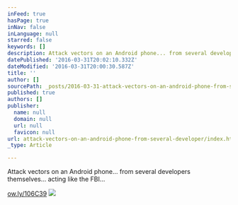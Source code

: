 ```yaml
---
inFeed: true
hasPage: true
inNav: false
inLanguage: null
starred: false
keywords: []
description: Attack vectors on an Android phone... from several developers themselves... acting like the FBI...
datePublished: '2016-03-31T20:02:10.332Z'
dateModified: '2016-03-31T20:00:30.587Z'
title: ''
author: []
sourcePath: _posts/2016-03-31-attack-vectors-on-an-android-phone-from-several-developer.md
published: true
authors: []
publisher:
  name: null
  domain: null
  url: null
  favicon: null
url: attack-vectors-on-an-android-phone-from-several-developer/index.html
_type: Article

---
```

Attack vectors on an Android phone... from several developers themselves... acting like the FBI...

[ow.ly/106C39][0]
![](https://the-grid-user-content.s3-us-west-2.amazonaws.com/f346eecc-75fe-410f-a5b0-3ae944471174.jpg)

[0]: https://t.co/eE96248nij